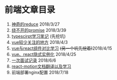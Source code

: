 # 前端文章目录

1. [神奇的reduce](https://github.com/limengke123/my-note/blob/master/%E5%89%8D%E7%AB%AF/%E7%A5%9E%E5%A5%87%E7%9A%84reduce.md) 2018/3/27
2. [绕不开的promise](https://github.com/limengke123/my-note/blob/master/%E5%89%8D%E7%AB%AF/%E7%BB%95%E4%B8%8D%E5%BC%80%E7%9A%84promise.md) 2018/3/39
3. [typescirpt学习笔记](https://github.com/limengke123/my-note/blob/master/%E5%89%8D%E7%AB%AF/typescript%E5%AD%A6%E4%B9%A0%E7%AC%94%E8%AE%B0.md)  (先挖坑)
4. [vue较少关注的地方](https://github.com/limengke123/my-note/blob/master/%E5%89%8D%E7%AB%AF/vue%E8%BE%83%E5%B0%91%E5%85%B3%E6%B3%A8%E7%9A%84%E5%9C%B0%E6%96%B9.md) 2018/4/3
5. [vue与react组件对比学习](https://github.com/limengke123/my-note/blob/master/%E5%89%8D%E7%AB%AF/vue%E8%BE%83%E5%B0%91%E5%85%B3%E6%B3%A8%E7%9A%84%E5%9C%B0%E6%96%B9.md) ~~(另一个坑先挖着)~~2018/4/15
6. [vue、react隐式实例化](https://github.com/limengke123/my-note/blob/master/%E5%89%8D%E7%AB%AF/vue%E3%80%81react%E9%9A%90%E5%BC%8F%E5%AE%9E%E4%BE%8B%E5%8C%96.md) 2018/4/25
7. [一次面试记录]() 2018/6/6
8. [react-motion文档翻译以及学习](https://github.com/limengke123/my-note/blob/master/%E5%89%8D%E7%AB%AF/react-motion%E7%BF%BB%E8%AF%91%E5%8F%8A%E5%AD%A6%E4%B9%A0.md)
9. 前端部署nginx配置 2018/7/18